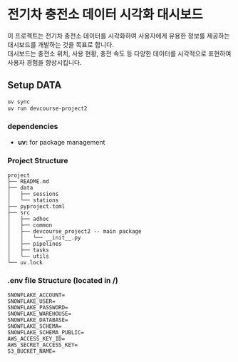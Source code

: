 # 전기차 충전소 데이터 시각화 대시보드

이 프로젝트는 전기차 충전소 데이터를 시각화하여 사용자에게 유용한 정보를 제공하는 대시보드를 개발하는 것을 목표로 합니다.  
대시보드는 충전소 위치, 사용 현황, 충전 속도 등 다양한 데이터를 시각적으로 표현하여 사용자 경험을 향상시킵니다.

## Setup DATA

```bash
uv sync
uv run devcourse-project2
```

### dependencies

- **uv:** for package management

### Project Structure

```
project
├── README.md
├── data
│   ├── sessions
│   └── stations
├── pyproject.toml
├── src
│   ├── adhoc
│   ├── common
│   ├── devcourse_project2 -- main package
│   │   └── __init__.py
│   ├── pipelines
│   ├── tasks
│   └── utils
└── uv.lock
```

### .env file Structure (located in /)

```
SNOWFLAKE_ACCOUNT=
SNOWFLAKE_USER=
SNOWFLAKE_PASSWORD=
SNOWFLAKE_WAREHOUSE=
SNOWFLAKE_DATABASE=
SNOWFLAKE_SCHEMA=
SNOWFLAKE_SCHEMA_PUBLIC=
AWS_ACCESS_KEY_ID=
AWS_SECRET_ACCESS_KEY=
S3_BUCKET_NAME=
```

